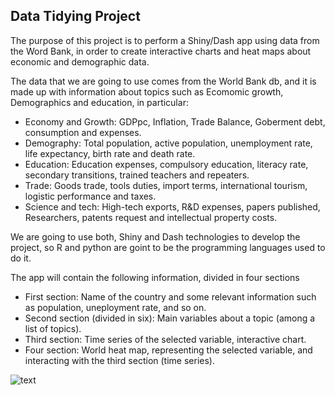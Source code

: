 ## Data Tidying Project

The purpose of this project is to perform a Shiny/Dash app using data from the Word Bank, in order to create interactive charts and heat maps about economic and demographic data.

The data that we are going to use comes from the World Bank db, and it is made up with information about topics such as Ecomomic growth, Demographics and education, in particular:

 - Economy and Growth: GDPpc, Inflation, Trade Balance, Goberment debt, consumption and expenses.
 - Demography: Total population, active population, unemployment rate, life expectancy, birth rate and death rate.
 - Education: Education expenses, compulsory education, literacy rate, secondary transitions, trained teachers and repeaters.
 - Trade: Goods trade, tools duties, import terms, international tourism, logistic performance and taxes.
 - Science and tech: High-tech exports, R&D expenses, papers published, Researchers, patents request and intellectual property costs.

We are going to use both, Shiny and Dash technologies to develop the project, so R and python are goint to be the programming languages used to do it.

The app will contain the following information, divided in four sections

 - First section: Name of the country and some relevant information such as population, uneployment rate, and so on.
 - Second section (divided in six): Main variables about a topic (among a list of topics).
 - Third section: Time series of the selected variable, interactive chart.
 - Four section: World heat map, representing the selected variable, and interacting with the third section (time series).

![text](https://github.com/manugaco/Data_Tidying/blob/master/panel%20data.png)
